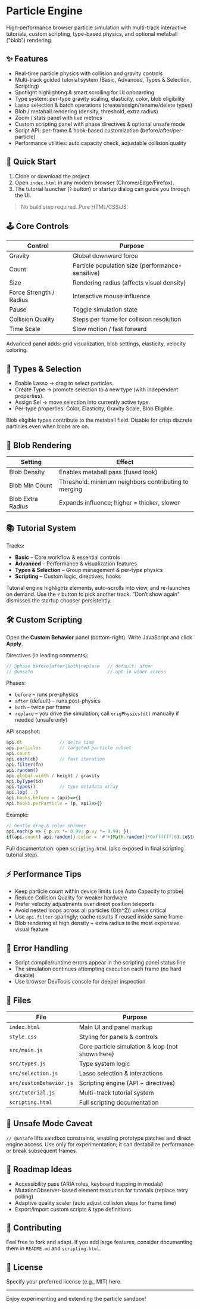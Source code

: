 # Particle Engine

High‑performance browser particle simulation with multi-track interactive tutorials, custom scripting, type-based physics, and optional metaball ("blob") rendering.

## ✨ Features
- Real-time particle physics with collision and gravity controls
- Multi-track guided tutorial system (Basic, Advanced, Types & Selection, Scripting)
- Spotlight highlighting & smart scrolling for UI onboarding
- Type system: per-type gravity scaling, elasticity, color, blob eligibility
- Lasso selection & batch operations (create/assign/rename/delete types)
- Blob / metaball rendering (density, threshold, extra radius)
- Zoom / stats panel with live metrics
- Custom scripting panel with phase directives & optional unsafe mode
- Script API: per-frame & hook-based customization (before/after/per-particle)
- Performance utilities: auto capacity check, adjustable collision quality

## 🚀 Quick Start
1. Clone or download the project.
2. Open `index.html` in any modern browser (Chrome/Edge/Firefox).
3. The tutorial launcher (`?` button) or startup dialog can guide you through the UI.

> No build step required. Pure HTML/CSS/JS.

## 🕹 Core Controls
| Control | Purpose |
|---------|---------|
| Gravity | Global downward force |
| Count | Particle population size (performance-sensitive) |
| Size | Rendering radius (affects visual density) |
| Force Strength / Radius | Interactive mouse influence |
| Pause | Toggle simulation state |
| Collision Quality | Steps per frame for collision resolution |
| Time Scale | Slow motion / fast forward |

Advanced panel adds: grid visualization, blob settings, elasticity, velocity coloring.

## 🧪 Types & Selection
- Enable Lasso → drag to select particles.
- Create Type → promote selection to a new type (with independent properties).
- Assign Sel → move selection into currently active type.
- Per-type properties: Color, Elasticity, Gravity Scale, Blob Eligible.

Blob eligible types contribute to the metaball field. Disable for crisp discrete particles even when blobs are on.

## 🧬 Blob Rendering
| Setting | Effect |
|---------|--------|
| Blob Density | Enables metaball pass (fused look) |
| Blob Min Count | Threshold: minimum neighbors contributing to merging |
| Blob Extra Radius | Expands influence; higher = thicker, slower |

## 📚 Tutorial System
Tracks:
- **Basic** – Core workflow & essential controls
- **Advanced** – Performance & visualization features
- **Types & Selection** – Group management & per-type physics
- **Scripting** – Custom logic, directives, hooks

Tutorial engine highlights elements, auto-scrolls into view, and re-launches on demand. Use the `?` button to pick another track. "Don’t show again" dismisses the startup chooser persistently.

## 🛠 Custom Scripting
Open the **Custom Behavior** panel (bottom-right). Write JavaScript and click **Apply**.

Directives (in leading comments):
```js
// @phase before|after|both|replace   // default: after
// @unsafe                            // opt-in wider access
```
Phases:
- `before` – runs pre-physics
- `after` (default) – runs post-physics
- `both` – twice per frame
- `replace` – you drive the simulation; call `origPhysics(dt)` manually if needed (unsafe only)

API snapshot:
```js
api.dt              // delta time
api.particles       // targeted particle subset
api.count
api.each(cb)        // fast iteration
api.filter(fn)
api.random()
api.global.width / height / gravity
api.byType(id)
api.types()         // type metadata array
api.log(...)
api.hooks.before = (api)=>{}
api.hooks.perParticle = (p, api)=>{}
```
Example:
```js
// Gentle drag & color shimmer
api.each(p => { p.vx *= 0.99; p.vy *= 0.99; });
if(api.count) api.random().color = '#'+(Math.random()*0xffffff|0).toString(16).padStart(6,'0');
```
Full documentation: open `scripting.html` (also exposed in final scripting tutorial step).

## ⚡ Performance Tips
- Keep particle count within device limits (use Auto Capacity to probe)
- Reduce Collision Quality for weaker hardware
- Prefer velocity adjustments over direct position teleports
- Avoid nested loops across all particles (O(n^2)) unless critical
- Use `api.filter` sparingly; cache results if reused inside same frame
- Blob rendering at high density + extra radius is the most expensive visual feature

## 🐞 Error Handling
- Script compile/runtime errors appear in the scripting panel status line
- The simulation continues attempting execution each frame (no hard disable)
- Use browser DevTools console for deeper inspection

## 📄 Files
| File | Purpose |
|------|---------|
| `index.html` | Main UI and panel markup |
| `style.css` | Styling for panels & controls |
| `src/main.js` | Core particle simulation & loop (not shown here) |
| `src/types.js` | Type system logic |
| `src/selection.js` | Lasso selection & interactions |
| `src/customBehavior.js` | Scripting engine (API + directives) |
| `src/tutorial.js` | Multi-track tutorial system |
| `scripting.html` | Full scripting documentation |

## 🔐 Unsafe Mode Caveat
`// @unsafe` lifts sandbox constraints, enabling prototype patches and direct engine access. Use only for experimentation; it can destabilize performance or break subsequent frames.

## 🧭 Roadmap Ideas
- Accessibility pass (ARIA roles, keyboard trapping in modals)
- MutationObserver-based element resolution for tutorials (replace retry polling)
- Adaptive quality scaler (auto adjust collision steps for frame time)
- Export/import custom scripts & type definitions

## 🧩 Contributing
Feel free to fork and adapt. If you add large features, consider documenting them in `README.md` and `scripting.html`.

## 📜 License
Specify your preferred license (e.g., MIT) here.

---
Enjoy experimenting and extending the particle sandbox!

